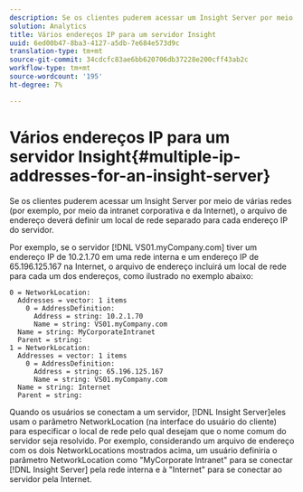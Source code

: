 ```yaml
---
description: Se os clientes puderem acessar um Insight Server por meio de várias redes (por exemplo, por meio da intranet corporativa e da Internet), o arquivo de endereço deverá definir um local de rede separado para cada endereço IP do servidor.
solution: Analytics
title: Vários endereços IP para um servidor Insight
uuid: 6ed00b47-8ba3-4127-a5db-7e684e573d9c
translation-type: tm+mt
source-git-commit: 34cdcfc83ae6bb620706db37228e200cff43ab2c
workflow-type: tm+mt
source-wordcount: '195'
ht-degree: 7%

---
```



# Vários endereços IP para um servidor Insight{#multiple-ip-addresses-for-an-insight-server}

Se os clientes puderem acessar um Insight Server por meio de várias redes (por exemplo, por meio da intranet corporativa e da Internet), o arquivo de endereço deverá definir um local de rede separado para cada endereço IP do servidor.

Por exemplo, se o servidor [!DNL VS01.myCompany.com] tiver um endereço IP de 10.2.1.70 em uma rede interna e um endereço IP de 65.196.125.167 na Internet, o arquivo de endereço incluirá um local de rede para cada um dos endereços, como ilustrado no exemplo abaixo:

```
0 = NetworkLocation: 
  Addresses = vector: 1 items
    0 = AddressDefinition: 
      Address = string: 10.2.1.70
      Name = string: VS01.myCompany.com
  Name = string: MyCorporateIntranet
  Parent = string: 
1 = NetworkLocation: 
  Addresses = vector: 1 items
    0 = AddressDefinition: 
      Address = string: 65.196.125.167
      Name = string: VS01.myCompany.com
  Name = string: Internet
  Parent = string:
```

Quando os usuários se conectam a um servidor, [!DNL Insight Server]eles usam o parâmetro NetworkLocation (na interface do usuário do cliente) para especificar o local de rede pelo qual desejam que o nome comum do servidor seja resolvido. Por exemplo, considerando um arquivo de endereço com os dois NetworkLocations mostrados acima, um usuário definiria o parâmetro NetworkLocation como &quot;MyCorporate Intranet&quot; para se conectar [!DNL Insight Server] pela rede interna e à &quot;Internet&quot; para se conectar ao servidor pela Internet.
